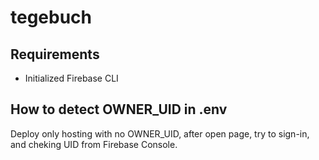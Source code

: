 tegebuch
===

Requirements
---
* Initialized Firebase CLI

How to detect OWNER_UID in .env
---
Deploy only hosting with no OWNER_UID, after open page, try to sign-in, and cheking UID from Firebase Console.
